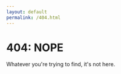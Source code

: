 ```yaml
---
layout: default
permalink: /404.html
---
```

# 404: NOPE
Whatever you're trying to find, it's not here.
